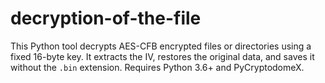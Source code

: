# decryption-of-the-file
This Python tool decrypts AES-CFB encrypted files or directories using a fixed 16-byte key. It extracts the IV, restores the original data, and saves it without the `.bin` extension. Requires Python 3.6+ and PyCryptodomeX.
